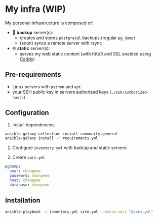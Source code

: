 # My infra (WIP)

My personal infrastructure is composed of:
- 💾 **backup** server(s):
  - creates and stores `postgresql` backups (regular `pg_dump`)
  - (soon) syncs a remote server with rsync
- 🌐 **static** server(s):
  - serves my web static content (with http3 and SSL enabled using [Caddy](https://github.com/caddyserver/caddy))

## Pre-requirements
- Linux servers with `python` and `apt`
- your SSH public key in servers authorized keys (`./ssh/authorized-hosts`)

## Configuration

1. Install dependencies
```sh
ansible-galaxy collection install community.general
ansible-galaxy install -r requirements.yml
```

1. Configure `inventory.yml` with backup and static servers

1. Create `vars.yml`

```yml
pgdump:
  user: changeme
  password: changeme
  host: changeme
  database: changeme
```

## Installation
```sh
ansible-playbook -i inventory.yml site.yml --extra-vars "@vars.yml"
```
